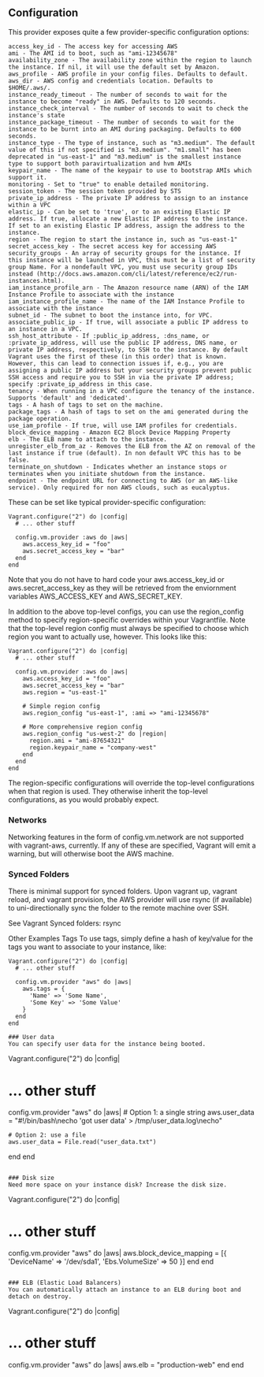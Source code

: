 ## Configuration
This provider exposes quite a few provider-specific configuration options:

```
access_key_id - The access key for accessing AWS
ami - The AMI id to boot, such as "ami-12345678"
availability_zone - The availability zone within the region to launch the instance. If nil, it will use the default set by Amazon.
aws_profile - AWS profile in your config files. Defaults to default.
aws_dir - AWS config and credentials location. Defaults to $HOME/.aws/.
instance_ready_timeout - The number of seconds to wait for the instance to become "ready" in AWS. Defaults to 120 seconds.
instance_check_interval - The number of seconds to wait to check the instance's state
instance_package_timeout - The number of seconds to wait for the instance to be burnt into an AMI during packaging. Defaults to 600 seconds.
instance_type - The type of instance, such as "m3.medium". The default value of this if not specified is "m3.medium". "m1.small" has been deprecated in "us-east-1" and "m3.medium" is the smallest instance type to support both paravirtualization and hvm AMIs
keypair_name - The name of the keypair to use to bootstrap AMIs which support it.
monitoring - Set to "true" to enable detailed monitoring.
session_token - The session token provided by STS
private_ip_address - The private IP address to assign to an instance within a VPC
elastic_ip - Can be set to 'true', or to an existing Elastic IP address. If true, allocate a new Elastic IP address to the instance. If set to an existing Elastic IP address, assign the address to the instance.
region - The region to start the instance in, such as "us-east-1"
secret_access_key - The secret access key for accessing AWS
security_groups - An array of security groups for the instance. If this instance will be launched in VPC, this must be a list of security group Name. For a nondefault VPC, you must use security group IDs instead (http://docs.aws.amazon.com/cli/latest/reference/ec2/run-instances.html).
iam_instance_profile_arn - The Amazon resource name (ARN) of the IAM Instance Profile to associate with the instance
iam_instance_profile_name - The name of the IAM Instance Profile to associate with the instance
subnet_id - The subnet to boot the instance into, for VPC.
associate_public_ip - If true, will associate a public IP address to an instance in a VPC.
ssh_host_attribute - If :public_ip_address, :dns_name, or :private_ip_address, will use the public IP address, DNS name, or private IP address, respectively, to SSH to the instance. By default Vagrant uses the first of these (in this order) that is known. However, this can lead to connection issues if, e.g., you are assigning a public IP address but your security groups prevent public SSH access and require you to SSH in via the private IP address; specify :private_ip_address in this case.
tenancy - When running in a VPC configure the tenancy of the instance. Supports 'default' and 'dedicated'.
tags - A hash of tags to set on the machine.
package_tags - A hash of tags to set on the ami generated during the package operation.
use_iam_profile - If true, will use IAM profiles for credentials.
block_device_mapping - Amazon EC2 Block Device Mapping Property
elb - The ELB name to attach to the instance.
unregister_elb_from_az - Removes the ELB from the AZ on removal of the last instance if true (default). In non default VPC this has to be false.
terminate_on_shutdown - Indicates whether an instance stops or terminates when you initiate shutdown from the instance.
endpoint - The endpoint URL for connecting to AWS (or an AWS-like service). Only required for non AWS clouds, such as eucalyptus.
```

These can be set like typical provider-specific configuration:

```
Vagrant.configure("2") do |config|
  # ... other stuff

  config.vm.provider :aws do |aws|
    aws.access_key_id = "foo"
    aws.secret_access_key = "bar"
  end
end
```

Note that you do not have to hard code your aws.access_key_id or aws.secret_access_key as they will be retrieved from the enviornment variables AWS_ACCESS_KEY and AWS_SECRET_KEY.

In addition to the above top-level configs, you can use the region_config method to specify region-specific overrides within your Vagrantfile. Note that the top-level region config must always be specified to choose which region you want to actually use, however. This looks like this:

```
Vagrant.configure("2") do |config|
  # ... other stuff

  config.vm.provider :aws do |aws|
    aws.access_key_id = "foo"
    aws.secret_access_key = "bar"
    aws.region = "us-east-1"

    # Simple region config
    aws.region_config "us-east-1", :ami => "ami-12345678"

    # More comprehensive region config
    aws.region_config "us-west-2" do |region|
      region.ami = "ami-87654321"
      region.keypair_name = "company-west"
    end
  end
end
```

The region-specific configurations will override the top-level configurations when that region is used. They otherwise inherit the top-level configurations, as you would probably expect.

### Networks
Networking features in the form of config.vm.network are not supported with vagrant-aws, currently. If any of these are specified, Vagrant will emit a warning, but will otherwise boot the AWS machine.

### Synced Folders
There is minimal support for synced folders. Upon vagrant up, vagrant reload, and vagrant provision, the AWS provider will use rsync (if available) to uni-directionally sync the folder to the remote machine over SSH.

See Vagrant Synced folders: rsync

Other Examples
Tags
To use tags, simply define a hash of key/value for the tags you want to associate to your instance, like:
```
Vagrant.configure("2") do |config|
  # ... other stuff

  config.vm.provider "aws" do |aws|
    aws.tags = {
	  'Name' => 'Some Name',
	  'Some Key' => 'Some Value'
    }
  end
end

### User data
You can specify user data for the instance being booted.

```
Vagrant.configure("2") do |config|
  # ... other stuff

  config.vm.provider "aws" do |aws|
    # Option 1: a single string
    aws.user_data = "#!/bin/bash\necho 'got user data' > /tmp/user_data.log\necho"

    # Option 2: use a file
    aws.user_data = File.read("user_data.txt")
  end
end
```

### Disk size
Need more space on your instance disk? Increase the disk size.
```
Vagrant.configure("2") do |config|
  # ... other stuff

  config.vm.provider "aws" do |aws|
    aws.block_device_mapping = [{ 'DeviceName' => '/dev/sda1', 'Ebs.VolumeSize' => 50 }]
  end
end
```

### ELB (Elastic Load Balancers)
You can automatically attach an instance to an ELB during boot and detach on destroy.

```
Vagrant.configure("2") do |config|
  # ... other stuff

  config.vm.provider "aws" do |aws|
    aws.elb = "production-web"
  end
end
```
